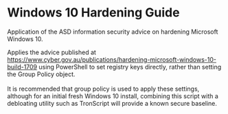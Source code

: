# Windows 10 Hardening Guide
Application of the ASD information security advice on hardening Microsoft Windows 10.

Applies the advice published at https://www.cyber.gov.au/publications/hardening-microsoft-windows-10-build-1709
using PowerShell to set registry keys directly, rather than setting the Group Policy object. <br><br>
It is recommended that group policy is used to apply these settings, although for an initial fresh Windows 10 install,
combining this script with a debloating utility such as TronScript will provide a known secure baseline.
